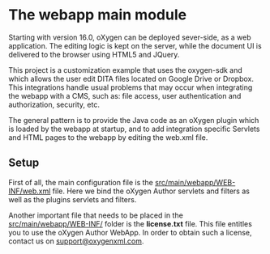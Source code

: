 The webapp main module
======================

Starting with version 16.0, oXygen can be deployed sever-side,
as a web application. The editing logic is kept on the server, while
the document UI is delivered to the browser using HTML5 and JQuery.

This project is a customization example that uses the oxygen-sdk and which allows the user edit
DITA files located on Google Drive or Dropbox. This integrations handle usual problems that
may occur when integrating the webapp with a CMS, such as: file access, user authentication
and authorization, security, etc.

The general pattern is to provide the Java code as an oXygen
plugin which is loaded by the webapp at startup, and to add
integration specific Servlets and HTML pages to the webapp by
editing the web.xml file.

Setup
-----

First of all, the main configuration file is the [src/main/webapp/WEB-INF/web.xml](src/main/webapp/WEB-INF/web.xml)
file. Here we bind the oXygen Author servlets and filters as well as
the plugins servlets and filters.

Another important file that needs to be placed in the [src/main/webapp/WEB-INF/](src/main/webapp/WEB-INF) folder
is the **license.txt** file. This file entitles you to use the
oXygen Author WebApp. In order to obtain such a license, contact us
on <support@oxygenxml.com>.
